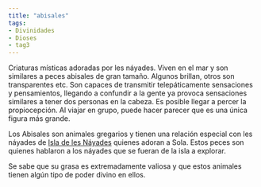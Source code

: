 ```yaml
---
title: "abisales"
tags:
- Divinidades
- Dioses
- tag3
---
```

Criaturas místicas adoradas por les náyades. Viven en el mar y son similares a peces abisales de gran tamaño. Algunos brillan, otros son transparentes etc. Son capaces de transmitir telepáticamente sensaciones y pensamientos, llegando a confundir a la gente ya provoca sensaciones similares a tener dos personas en la cabeza. Es posible llegar a percer la propiocepción. Al viajar en grupo, puede hacer parecer que es una única figura más grande.

Los Abisales son animales gregarios y tienen una relación especial con les náyades de [Isla de les Náyades](https://www.legendkeeper.com/app/ckvil5g57t6310808rct5ktxd/cldc86g2z000y0288okushk7y/) quienes adoran a Sola. Estos peces son quienes hablaron a los náyades que se fueran de la isla a explorar.

Se sabe que su grasa es extremadamente valiosa y que estos animales tienen algún tipo de poder divino en ellos.